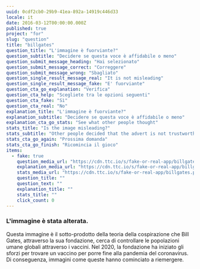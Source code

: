 ```yaml
---
uuid: 0cdf2cb0-29b9-41ea-892a-14919c446d33
locale: it
date: 2016-03-12T00:00:00.000Z
published: true
project: "for"
slug: "question"
title: "billgates"
question_title: "L'immagine è fuorviante?"
question_subtitle: "Decidere se questa voce è affidabile o meno"
question_submit_message_heading: "Hai selezionato"
question_submit_message_correct: "Correggere"
question_submit_message_wrong: "Sbagliato"
question_single_result_message_real: "It is not misleading"
question_single_result_message_fake: "E' fuorviante"
question_cta_go_explanation: "Verifica"
question_cta_help: "Scegliete tra le opzioni seguenti"
question_cta_fake: "Sì"
question_cta_real: "No"
explanation_title: "L'immagine è fuorviante?"
explanation_subtitle: "Decidere se questa voce è affidabile o meno"
explanation_cta_go_stats: "See what other people thought"
stats_title: "Is the image misleading?"
stats_subtitle: "Other people decided that the advert is not trustworthy"
stats_cta_go_again: "Prossima domanda"
stats_cta_go_finish: "Ricomincia il gioco"
items:
  - fake: true
    question_media_url: "https://cdn.ttc.io/s/fake-or-real-app/billgates.png"
    explanation_media_url: "https://cdn.ttc.io/s/fake-or-real-app/billgates.png"
    stats_media_url: "https://cdn.ttc.io/s/fake-or-real-app/billgates.png"
    question_title: ""
    question_text: ""
    explanation_title: ""
    stats_title: ""
    click_count: 0
---
```

### L'immagine è stata alterata.

Questa immagine è il sotto-prodotto della teoria della cospirazione che Bill Gates, attraverso la sua fondazione, cerca di controllare le popolazioni umane globali attraverso i vaccini. Nel 2020, la fondazione ha iniziato gli sforzi per trovare un vaccino per porre fine alla pandemia del coronavirus. 
Di conseguenza, immagini come queste hanno cominciato a riemergere. 

